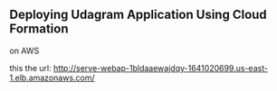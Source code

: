 ## Deploying Udagram Application Using Cloud Formation 
on AWS





this the url:  http://serve-webap-1bldaaewajdqy-1641020699.us-east-1.elb.amazonaws.com/


